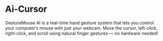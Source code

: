 # Ai-Cursor
GestureMouse AI is a real-time hand gesture system that lets you control your computer’s mouse with just your webcam. Move the cursor, left-click, right-click, and scroll using natural finger gestures — no hardware needed!
